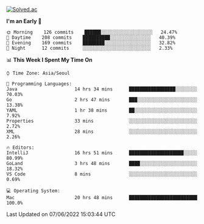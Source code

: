 [![Solved.ac](http://mazassumnida.wtf/api/v2/generate_badge?boj=kuckjwi)](https://solved.ac/kuckjwi)
<!--START_SECTION:waka-->
**I'm an Early 🐤** 

```text
🌞 Morning    126 commits    ██████░░░░░░░░░░░░░░░░░░░   24.47% 
🌆 Daytime    208 commits    ██████████░░░░░░░░░░░░░░░   40.39% 
🌃 Evening    169 commits    ████████░░░░░░░░░░░░░░░░░   32.82% 
🌙 Night      12 commits     ░░░░░░░░░░░░░░░░░░░░░░░░░   2.33%

```


📊 **This Week I Spent My Time On** 

```text
⌚︎ Time Zone: Asia/Seoul

💬 Programming Languages: 
Java                     14 hrs 34 mins      █████████████████░░░░░░░░   70.03% 
Go                       2 hrs 47 mins       ███░░░░░░░░░░░░░░░░░░░░░░   13.38% 
YAML                     1 hr 38 mins        ██░░░░░░░░░░░░░░░░░░░░░░░   7.92% 
Properties               33 mins             ░░░░░░░░░░░░░░░░░░░░░░░░░   2.72% 
XML                      28 mins             ░░░░░░░░░░░░░░░░░░░░░░░░░   2.26%

🔥 Editors: 
IntelliJ                 16 hrs 51 mins      ████████████████████░░░░░   80.99% 
GoLand                   3 hrs 48 mins       ████░░░░░░░░░░░░░░░░░░░░░   18.32% 
VS Code                  8 mins              ░░░░░░░░░░░░░░░░░░░░░░░░░   0.69%

💻 Operating System: 
Mac                      20 hrs 48 mins      █████████████████████████   100.0%

```


 Last Updated on 07/06/2022 15:03:44 UTC
<!--END_SECTION:waka-->
